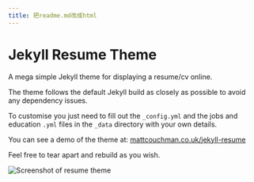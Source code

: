 ```yaml
---
title: 把readme.md改成html
---
```

# Jekyll Resume Theme

A mega simple Jekyll theme for displaying a resume/cv online.

The theme follows the default Jekyll build as closely as possible to avoid any dependency issues.

To customise you just need to fill out the `_config.yml` and the jobs and education `.yml` files in the `_data` directory with your own details.

You can see a demo of the theme at: [mattcouchman.co.uk/jekyll-resume](http://mattcouchman.co.uk/jekyll-resume)

Feel free to tear apart and rebuild as you wish.

![Screenshot of resume theme](https://github.com/mattcouchman/jekyll-resume/raw/master/img/screen.png)
